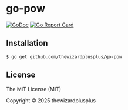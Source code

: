 # go-pow

[![GoDoc](https://godoc.org/github.com/thewizardplusplus/go-pow?status.svg)](https://godoc.org/github.com/thewizardplusplus/go-pow)
[![Go Report Card](https://goreportcard.com/badge/github.com/thewizardplusplus/go-pow)](https://goreportcard.com/report/github.com/thewizardplusplus/go-pow)

## Installation

```
$ go get github.com/thewizardplusplus/go-pow
```

## License

The MIT License (MIT)

Copyright &copy; 2025 thewizardplusplus
